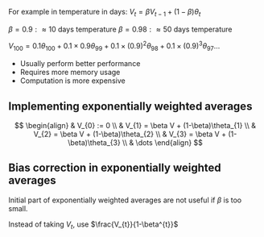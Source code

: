 

For example in temperature in days:
$V_{t} = \beta V_{t-1} + (1-\beta)\theta_{t}$

$\beta = 0.9 : \approx \text{10 days temperature}$ 
$\beta = 0.98 : \approx \text{50 days temperature}$ 

$V_{100} = 0.1\theta_{100} + 0.1 \times 0.9 \theta_{99} + 0.1 \times (0.9)^{2} \theta_{98} + 0.1 \times (0.9)^{3} \theta_{97} \dots$


- Usually perform better performance
- Requires more memory usage
- Computation is more expensive

## Implementing exponentially weighted averages
$$
\begin{align}
& V_{0} := 0 \\
& V_{1} = \beta V + (1-\beta)\theta_{1} \\
& V_{2} = \beta V + (1-\beta)\theta_{2} \\
& V_{3} = \beta V + (1-\beta)\theta_{3} \\
& \dots
\end{align}
$$

## Bias correction in exponentially weighted averages

Initial part of exponentially weighted averages are not useful if $\beta$ is too small.

Instead of taking $V_t$, use $\frac{V_{t}}{1-\beta^{t}}$ 

